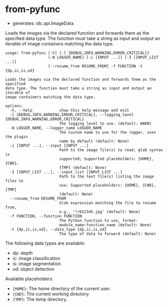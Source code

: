 # from-pyfunc

* generates: idc.api.ImageData

Loads the images via the declared function and forwards them as the specified data type. The function must take a string as input and output an iterable of image containers matching the data type.

```
usage: from-pyfunc [-h] [-l {DEBUG,INFO,WARNING,ERROR,CRITICAL}]
                   [-N LOGGER_NAME] [-i [INPUT ...]] [-I [INPUT_LIST ...]]
                   [--resume_from RESUME_FROM] -f FUNCTION -t {dp,ic,is,od}

Loads the images via the declared function and forwards them as the specified
data type. The function must take a string as input and output an iterable of
image containers matching the data type.

options:
  -h, --help            show this help message and exit
  -l {DEBUG,INFO,WARNING,ERROR,CRITICAL}, --logging_level {DEBUG,INFO,WARNING,ERROR,CRITICAL}
                        The logging level to use. (default: WARN)
  -N LOGGER_NAME, --logger_name LOGGER_NAME
                        The custom name to use for the logger, uses the plugin
                        name by default (default: None)
  -i [INPUT ...], --input [INPUT ...]
                        Path to the image file(s) to read; glob syntax is
                        supported; Supported placeholders: {HOME}, {CWD},
                        {TMP} (default: None)
  -I [INPUT_LIST ...], --input_list [INPUT_LIST ...]
                        Path to the text file(s) listing the image files to
                        use; Supported placeholders: {HOME}, {CWD}, {TMP}
                        (default: None)
  --resume_from RESUME_FROM
                        Glob expression matching the file to resume from,
                        e.g., '*/012345.jpg' (default: None)
  -f FUNCTION, --function FUNCTION
                        The Python function to use, format:
                        module_name:function_name (default: None)
  -t {dp,ic,is,od}, --data_type {dp,ic,is,od}
                        The type of data to forward (default: None)
```

The following data types are available:

* dp: depth
* ic: image classification
* is: image segmentation
* od: object detection


Available placeholders:

* `{HOME}`: The home directory of the current user.
* `{CWD}`: The current working directory.
* `{TMP}`: The temp directory.

